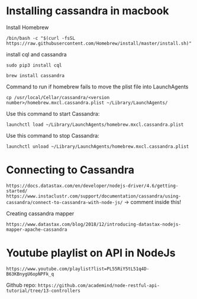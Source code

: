 # Installing cassandra in macbook

Install Homebrew

`/bin/bash -c "$(curl -fsSL https://raw.githubusercontent.com/Homebrew/install/master/install.sh)"`

install cql and cassandra

`sudo pip3 install cql`

`brew install cassandra`

Command to run if homebrew fails to move the plist file into LaunchAgents

`cp /usr/local/Cellar/cassandra/<version number>/homebrew.mxcl.cassandra.plist ~/Library/LaunchAgents/`

Use this command to start Cassandra:

`launchctl load ~/Library/LaunchAgents/homebrew.mxcl.cassandra.plist`

Use this command to stop Cassandra:

`launchctl unload ~/Library/LaunchAgents/homebrew.mxcl.cassandra.plist`



# Connecting to Cassandra

`https://docs.datastax.com/en/developer/nodejs-driver/4.6/getting-started/`
`https://www.instaclustr.com/support/documentation/cassandra/using-cassandra/connect-to-cassandra-with-node-js/` -> comment inside this!

Creating cassandra mapper

`https://www.datastax.com/blog/2018/12/introducing-datastax-nodejs-mapper-apache-cassandra`


# Youtube playlist on API in NodeJs
`https://www.youtube.com/playlist?list=PL55RiY5tL51q4D-B63KBnygU6opNPFk_q`

Github repo:
`https://github.com/academind/node-restful-api-tutorial/tree/13-controllers`